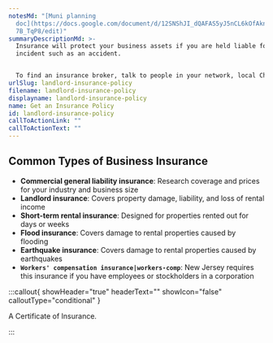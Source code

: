 ```yaml
---
notesMd: "[Muni planning
  doc](https://docs.google.com/document/d/12SNShJI_dQAFAS5yJ5nCL6kOfAknWOvjn4-W\
  7B_TqP8/edit)"
summaryDescriptionMd: >-
  Insurance will protect your business assets if you are held liable for an
  incident such as an accident.


  To find an insurance broker, talk to people in your network, local Chamber of Commerce, or a real estate agent. Often, the best way to find a broker is by asking people you know.
urlSlug: landlord-insurance-policy
filename: landlord-insurance-policy
displayname: landlord-insurance-policy
name: Get an Insurance Policy
id: landlord-insurance-policy
callToActionLink: ""
callToActionText: ""
---
```

## Common Types of Business Insurance

* **Commercial general liability insurance**: Research coverage and prices for your industry and business size
* **Landlord insurance**: Covers property damage, liability, and loss of rental income 
* **Short-term rental insurance**: Designed for properties rented out for days or weeks
* **Flood insurance**: Covers damage to rental properties caused by flooding
* **Earthquake insurance**: Covers damage to rental properties caused by earthquakes
* **`Workers' compensation insurance|workers-comp`**: New Jersey requires this insurance if you have employees or stockholders in a corporation



:::callout{ showHeader="true" headerText="" showIcon="false" calloutType="conditional" }

A Certificate of Insurance.

:::